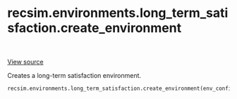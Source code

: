 <div itemscope itemtype="http://developers.google.com/ReferenceObject">
<meta itemprop="name" content="recsim.environments.long_term_satisfaction.create_environment" />
<meta itemprop="path" content="Stable" />
</div>

# recsim.environments.long_term_satisfaction.create_environment

<!-- Insert buttons -->

<table class="tfo-notebook-buttons tfo-api" align="left">
</table>

<a target="_blank" href="https://github.com/google-research/recsim/tree/master/recsim/environments/long_term_satisfaction.py">View
source</a>

<!-- Start diff -->

Creates a long-term satisfaction environment.

```python
recsim.environments.long_term_satisfaction.create_environment(env_config)
```

<!-- Placeholder for "Used in" -->
